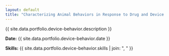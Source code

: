 ```yaml
---
layout: default
title: "Characterizing Animal Behaviors in Response to Drug and Device Interventions"
---
```


{{ site.data.portfolio.device-behavior.description }}

**Date:** {{ site.data.portfolio.device-behavior.date }}

**Skills:** {{ site.data.portfolio.device-behavior.skills | join: ", " }}
